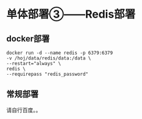 # 单体部署③——Redis部署

## docker部署

```shell
docker run -d --name redis -p 6379:6379 
-v /hoj/data/redis/data:/data \
--restart="always" \
redis \
--requirepass "redis_password" 
```

## 常规部署

请自行百度。。